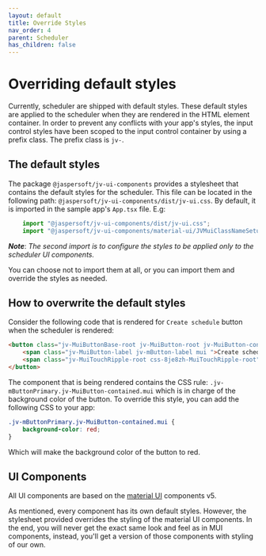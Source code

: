 ```yaml
---
layout: default
title: Override Styles
nav_order: 4
parent: Scheduler
has_children: false
---
```


# Overriding default styles

Currently, scheduler are shipped with default styles. 
These default styles are applied to the scheduler when they are rendered in the HTML element container.
In order to prevent any conflicts with your app's styles, the input control styles have been scoped to the input
control container by using a prefix class. The prefix class is `jv-`.

## The default styles

The package `@jaspersoft/jv-ui-components` provides a stylesheet that contains the default styles for the scheduler.
This file can be located in the following path: `@jaspersoft/jv-ui-components/dist/jv-ui.css`.
By default, it is imported in the sample app's `App.tsx` file. E.g:
``` ts
    import "@jaspersoft/jv-ui-components/dist/jv-ui.css";
    import "@jaspersoft/jv-ui-components/material-ui/JVMuiClassNameSetup";
```
**_Note_**: _The second import is to configure the styles to be applied only to the scheduler UI components._

You can choose not to import them at all, or you can import them and override the styles as needed.

## How to overwrite the default styles

Consider the following code that is rendered for `Create schedule` button when the scheduler is rendered:
``` html
<button class="jv-MuiButtonBase-root jv-MuiButton-root jv-MuiButton-contained jv-MuiButton-containedPrimary jv-MuiButton-sizeMedium jv-MuiButton-containedSizeMedium jv-MuiButton-disableElevation jv-MuiButton-root jv-MuiButton-contained jv-MuiButton-containedPrimary jv-MuiButton-sizeMedium jv-MuiButton-containedSizeMedium jv-MuiButton-disableElevation jv-mButton  jv-mButtonPrimary mui  css-zddlty-MuiButtonBase-root-MuiButton-root" tabindex="0" type="button">
    <span class="jv-MuiButton-label jv-mButton-label mui ">Create schedule</span>
    <span class="jv-MuiTouchRipple-root css-8je8zh-MuiTouchRipple-root"></span>
</button>
```
The component that is being rendered contains the CSS rule: `.jv-mButtonPrimary.jv-MuiButton-contained.mui`
which is in charge of the background color of the button.
To override this style, you can add the following CSS to your app:
``` css
.jv-mButtonPrimary.jv-MuiButton-contained.mui {
    background-color: red;
}
```
Which will make the background color of the button to red.

## UI Components
All UI components are based on the [material UI](https://v5.mui.com/material-ui/getting-started/) components v5.

As mentioned, every component has its own default styles. However, the stylesheet provided overrides the styling of the 
material UI components. In the end, you will never get the exact same look and feel as in MUI components, instead, 
you'll get a version of those components with styling of our own.